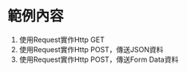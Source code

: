 # 範例內容

1. 使用Request實作Http GET
2. 使用Request實作Http POST，傳送JSON資料
3. 使用Request實作Http POST，傳送Form Data資料